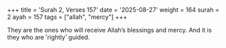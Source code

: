 +++
title = 'Surah 2, Verses 157'
date = '2025-08-27'
weight = 164
surah = 2
ayah = 157
tags = ["allah", "mercy"]
+++

They are the ones who will receive Allah’s blessings and mercy. And it is they who are ˹rightly˺ guided.